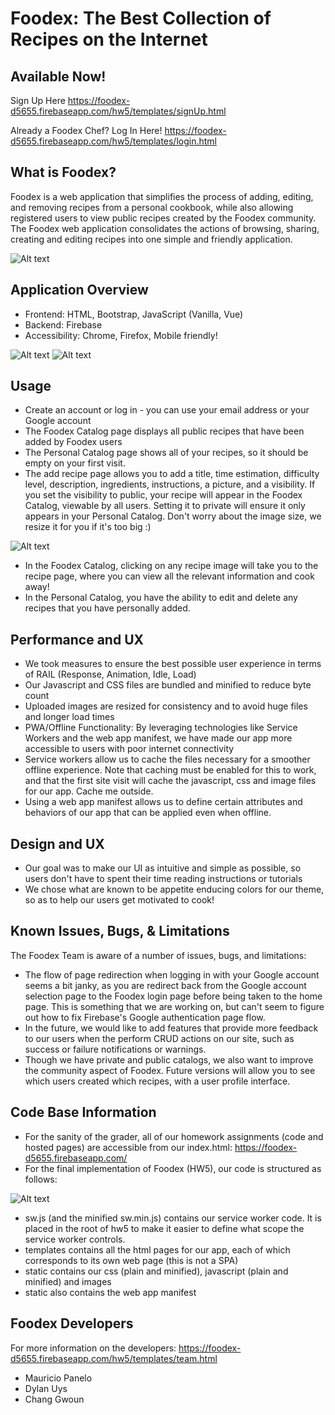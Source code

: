 # Foodex: The Best Collection of Recipes on the Internet

## Available Now!
Sign Up Here
https://foodex-d5655.firebaseapp.com/hw5/templates/signUp.html

Already a Foodex Chef? Log In Here!
https://foodex-d5655.firebaseapp.com/hw5/templates/login.html

## What is Foodex?
Foodex is a web application that simplifies the process of adding, editing, and removing recipes from a personal cookbook, while also allowing registered users to view public recipes created by the Foodex community. The Foodex web application consolidates the actions of browsing, sharing, creating and editing recipes into one simple and friendly application.

![Alt text](./public/hw5/static/img/screenshots/foodex-demo.gif "Demo") 


## Application Overview
 * Frontend: HTML, Bootstrap, JavaScript (Vanilla, Vue)
 * Backend: Firebase
 * Accessibility: Chrome, Firefox, Mobile friendly!

![Alt text](./public/hw5/static/img/screenshots/foodex-main.png "Main") ![Alt text](./public/hw5/static/img/screenshots/foodex-mobile.png "Mobile")


## Usage
 * Create an account or log in - you can use your email address or your Google account
 * The Foodex Catalog page displays all public recipes that have been added by Foodex users
 * The Personal Catalog page shows all of your recipes, so it should be empty on your first visit.
 * The add recipe page allows you to add a title, time estimation, difficulty level, description, ingredients, instructions, a picture, and a visibility. If you set the visibility to public, your recipe will appear in the Foodex Catalog, viewable by all users. Setting it to private will ensure it only appears in your Personal Catalog. Don't worry about the image size, we resize it for you if it's too big :)

![Alt text](./public/hw5/static/img/screenshots/create-gif.gif "Demo") 

 * In the Foodex Catalog, clicking on any recipe image will take you to the recipe page, where you can view all the relevant information and cook away!
 * In the Personal Catalog, you have the ability to edit and delete any recipes that you have personally added.






## Performance and UX
 * We took measures to ensure the best possible user experience in terms of RAIL (Response, Animation, Idle, Load)
 * Our Javascript and CSS files are bundled and minified to reduce byte count
 * Uploaded images are resized for consistency and to avoid huge files and longer load times
 * PWA/Offline Functionality: By leveraging technologies like Service Workers and the web app manifest, we have made our app more accessible to users with poor internet connectivity
 * Service workers allow us to cache the files necessary for a smoother offline experience. Note that caching must be enabled for this to work, and that the first site visit will cache the javascript, css and image files for our app. Cache me outside.
 * Using a web app manifest allows us to define certain attributes and behaviors of our app that can be applied even when offline.


## Design and UX
 * Our goal was to make our UI as intuitive and simple as possible, so users don't have to spent their time reading instructions or tutorials 
 * We chose what are known to be appetite enducing colors for our theme, so as to help our users get motivated to cook!
 

## Known Issues, Bugs, & Limitations
The Foodex Team is aware of a number of issues, bugs, and limitations:
 * The flow of page redirection when logging in with your Google account seems a bit janky, as you are redirect back from the Google account selection page to the Foodex login page before being taken to the home page. This is something that we are working on, but can't seem to figure out how to fix Firebase's Google authentication page flow.
 * In the future, we would like to add features that provide more feedback to our users when the perform CRUD actions on our site, such as success or failure notifications or warnings.
 * Though we have private and public catalogs, we also want to improve the community aspect of Foodex. Future versions will allow you to see which users created which recipes, with a user profile interface. 

## Code Base Information
 * For the sanity of the grader, all of our homework assignments (code and hosted pages) are accessible from our index.html: https://foodex-d5655.firebaseapp.com/
 * For the final implementation of Foodex (HW5), our code is structured as follows:
 
 ![Alt text](./public/hw5/static/img/screenshots/tree.png "Tree")
 * sw.js (and the minified sw.min.js) contains our service worker code. It is placed in the root of hw5 to make it easier to define what scope the service worker controls.
 * templates contains all the html pages for our app, each of which corresponds to its own web page (this is not a SPA)
 * static contains our css (plain and minified), javascript (plain and minified) and images
 * static also contains the web app manifest

 
## Foodex Developers
For more information on the developers: https://foodex-d5655.firebaseapp.com/hw5/templates/team.html
  * Mauricio Panelo  
  * Dylan Uys  
  * Chang Gwoun  

